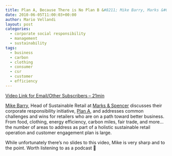 ```yaml
---
title: Plan A, Because There is No Plan B &#8211; Mike Barry, Marks &#038; Spencer
date: 2010-06-05T11:00:03+00:00
author: Mario Vellandi
layout: post
categories:
  - corporate social responsibility
  - management
  - sustainability
tags:
  - business
  - carbon
  - clothing
  - consumer
  - csr
  - customer
  - efficiency
---
```

[Video Link for Email/Other Subscribers &#8211; 21min](http://vimeo.com/11383807)

[Mike Barry](http://sustainablelifemedia.com/innovator/mike_barry), Head of Sustainable Retail at [Marks & Spencer](http://www.marksandspencer.com/) discusses their corporate responsibility initiative, [Plan A](http://plana.marksandspencer.com/), and addresses common challenges and wins for retailers who are on a path toward better business. From food, clothing, energy efficiency, carbon miles, fair trade, and more&#8230;the number of areas to address as part of a holistic sustainable retail operation and customer engagement plan is large.

While unfortunately there&#8217;s no slides to this video, Mike is very sharp and to the point. Worth listening to as a podcast 🙂
